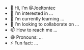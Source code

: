- 👋 Hi, I’m @Joeltontec
- 👀 I’m interested in ...
- 🌱 I’m currently learning ...
- 💞️ I’m looking to collaborate on ...
- 📫 How to reach me ...
- 😄 Pronouns: ...
- ⚡ Fun fact: ...

<!---
Joeltontec/Joeltontec is a ✨ special ✨ repository because its `README.md` (this file) appears on your GitHub profile.
You can click the Preview link to take a look at your changes.
--->
